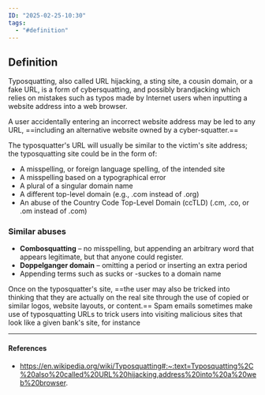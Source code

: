 ```yaml
---
ID: "2025-02-25-10:30"
tags:
  - "#definition"
---
```

## Definition

Typosquatting, also called URL hijacking, a sting site, a cousin domain, or a fake URL, is a form of cybersquatting, and possibly brandjacking which relies on mistakes such as typos made by Internet users when inputting a website address into a web browser.

A user accidentally entering an incorrect website address may be led to any URL, ==including an alternative website owned by a cyber-squatter.==

The typosquatter's URL will usually be similar to the victim's site address; the typosquatting site could be in the form of:
- A misspelling, or foreign language spelling, of the intended site
- A misspelling based on a typographical error
- A plural of a singular domain name
- A different top-level domain (e.g., .com instead of .org)
- An abuse of the Country Code Top-Level Domain (ccTLD) (.cm, .co, or .om instead of .com)

### Similar abuses
- **Combosquatting** – no misspelling, but appending an arbitrary word that appears legitimate, but that anyone could register.
- **Doppelganger domain** – omitting a period or inserting an extra period
- Appending terms such as sucks or -suckes to a domain name

Once on the typosquatter's site, ==the user may also be tricked into thinking that they are actually on the real site through the use of copied or similar logos, website layouts, or content.== Spam emails sometimes make use of typosquatting URLs to trick users into visiting malicious sites that look like a given bank's site, for instance

---
#### References
- https://en.wikipedia.org/wiki/Typosquatting#:~:text=Typosquatting%2C%20also%20called%20URL%20hijacking,address%20into%20a%20web%20browser.